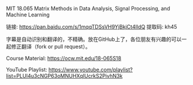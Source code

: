 MIT 18.065 Matrix Methods in Data Analysis, Signal Processing, and Machine Learning

链接: https://pan.baidu.com/s/1mqqTDSsVH9YjBkjCt4lIdQ 提取码: kh45

字幕是自动识别和翻译的，不精确。放在GitHub上了，各位朋友有兴趣的可以一起修正翻译（fork or pull request）。

Course Material: https://ocw.mit.edu/18-065S18

YouTube Playlist: https://www.youtube.com/playlist?list=PLUl4u3cNGP63oMNUHXqIUcrkS2PivhN3k